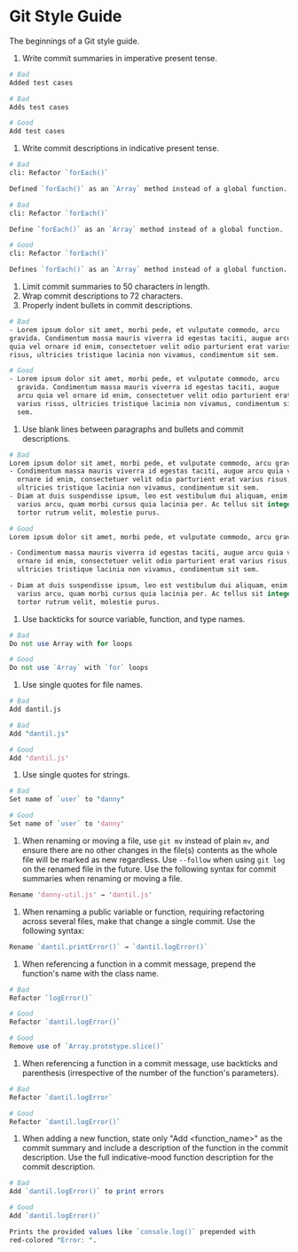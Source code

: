 # Git Style Guide
The beginnings of a Git style guide.

1. Write commit summaries in imperative present tense.

  ```perl
  # Bad
  Added test cases

  # Bad
  Adds test cases

  # Good
  Add test cases
  ```

1. Write commit descriptions in indicative present tense.

  ```perl
  # Bad
  cli: Refactor `forEach()`

  Defined `forEach()` as an `Array` method instead of a global function.

  # Bad
  cli: Refactor `forEach()`

  Define `forEach()` as an `Array` method instead of a global function.

  # Good
  cli: Refactor `forEach()`

  Defines `forEach()` as an `Array` method instead of a global function.
  ```

1. Limit commit summaries to 50 characters in length.
1. Wrap commit descriptions to 72 characters.
1. Properly indent bullets in commit descriptions.

  ```perl
  # Bad
  - Lorem ipsum dolor sit amet, morbi pede, et vulputate commodo, arcu
  gravida. Condimentum massa mauris viverra id egestas taciti, augue arcu
  quia vel ornare id enim, consectetuer velit odio parturient erat varius
  risus, ultricies tristique lacinia non vivamus, condimentum sit sem.

  # Good
  - Lorem ipsum dolor sit amet, morbi pede, et vulputate commodo, arcu
    gravida. Condimentum massa mauris viverra id egestas taciti, augue
    arcu quia vel ornare id enim, consectetuer velit odio parturient erat
    varius risus, ultricies tristique lacinia non vivamus, condimentum sit
    sem.
  ```

1. Use blank lines between paragraphs and bullets and commit descriptions.

  ```perl
  # Bad
  Lorem ipsum dolor sit amet, morbi pede, et vulputate commodo, arcu gravida:
  - Condimentum massa mauris viverra id egestas taciti, augue arcu quia vel
    ornare id enim, consectetuer velit odio parturient erat varius risus,
    ultricies tristique lacinia non vivamus, condimentum sit sem.
  - Diam at duis suspendisse ipsum, leo est vestibulum dui aliquam, enim wisi,
    varius arcu, quam morbi cursus quia lacinia per. Ac tellus sit integer et,
    tortor rutrum velit, molestie purus.

  # Good
  Lorem ipsum dolor sit amet, morbi pede, et vulputate commodo, arcu gravida:

  - Condimentum massa mauris viverra id egestas taciti, augue arcu quia vel
    ornare id enim, consectetuer velit odio parturient erat varius risus,
    ultricies tristique lacinia non vivamus, condimentum sit sem.

  - Diam at duis suspendisse ipsum, leo est vestibulum dui aliquam, enim wisi,
    varius arcu, quam morbi cursus quia lacinia per. Ac tellus sit integer et,
    tortor rutrum velit, molestie purus.
  ```

1. Use backticks for source variable, function, and type names.

  ```perl
  # Bad
  Do not use Array with for loops

  # Good
  Do not use `Array` with `for` loops
  ```

1. Use single quotes for file names.

  ```perl
  # Bad
  Add dantil.js

  # Bad
  Add "dantil.js"

  # Good
  Add 'dantil.js'
  ```

1. Use single quotes for strings.

  ```perl
  # Bad
  Set name of `user` to "danny"

  # Good
  Set name of `user` to 'danny'
  ```

1. When renaming or moving a file, use `git mv` instead of plain `mv`, and ensure there are no other changes in the file(s) contents as the whole file will be marked as new regardless. Use `--follow` when using `git log` on the renamed file in the future. Use the following syntax for commit summaries when renaming or moving a file.

  ```perl
  Rename 'danny-util.js' → 'dantil.js'
  ```

1. When renaming a public variable or function, requiring refactoring across several files, make that change a single commit. Use the following syntax:

  ```perl
  Rename `dantil.printError()` → `dantil.logError()`
  ```

1. When referencing a function in a commit message, prepend the function's name with the class name.

  ```perl
  # Bad
  Refactor `logError()`

  # Good
  Refactor `dantil.logError()`

  # Good
  Remove use of `Array.prototype.slice()`
  ```

1. When referencing a function in a commit message, use backticks and parenthesis (irrespective of the number of the function's parameters).

  ```perl
  # Bad
  Refactor `dantil.logError`

  # Good
  Refactor `dantil.logError()`
  ```

1. When adding a new function, state only "Add <function_name>" as the commit summary and include a description of the function in the commit description. Use the full indicative-mood function description for the commit description.

  ```perl
  # Bad
  Add `dantil.logError()` to print errors

  # Good
  Add `dantil.logError()`

  Prints the provided values like `console.log()` prepended with
  red-colored "Error: ".
  ```